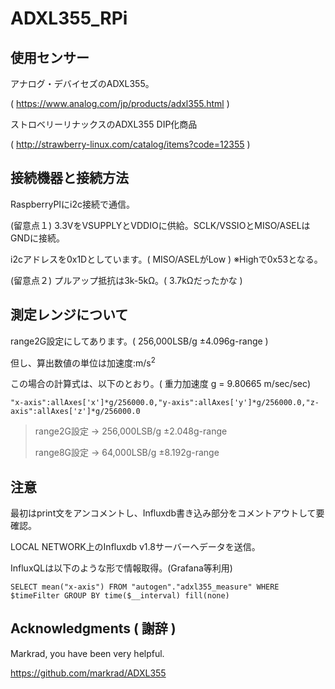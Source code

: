# ADXL355_RPi

## 使用センサー
アナログ・デバイセズのADXL355。

( https://www.analog.com/jp/products/adxl355.html )

ストロベリーリナックスのADXL355 DIP化商品

( http://strawberry-linux.com/catalog/items?code=12355 )

## 接続機器と接続方法
RaspberryPIにi2c接続で通信。

(留意点１) 3.3VをVSUPPLYとVDDIOに供給。SCLK/VSSIOとMISO/ASELはGNDに接続。

i2cアドレスを0x1Dとしています。( MISO/ASELがLow ) ※Highで0x53となる。

(留意点２) プルアップ抵抗は3k-5kΩ。( 3.7kΩだったかな )

## 測定レンジについて
range2G設定にしてあります。( 256,000LSB/g ±4.096g-range )

但し、算出数値の単位は加速度:m/s<sup>2</sup>

この場合の計算式は、以下のとおり。( 重力加速度 g = 9.80665 m/sec/sec)

```
"x-axis":allAxes['x']*g/256000.0,"y-axis":allAxes['y']*g/256000.0,"z-axis":allAxes['z']*g/256000.0
```
>range2G設定 -> 256,000LSB/g ±2.048g-range
>
>range8G設定 ->  64,000LSB/g ±8.192g-range

## 注意
最初はprint文をアンコメントし、Influxdb書き込み部分をコメントアウトして要確認。

LOCAL NETWORK上のInfluxdb v1.8サーバーへデータを送信。

InfluxQLは以下のような形で情報取得。(Grafana等利用)
```
SELECT mean("x-axis") FROM "autogen"."adxl355_measure" WHERE $timeFilter GROUP BY time($__interval) fill(none)
```

## Acknowledgments ( 謝辞 )

Markrad, you have been very helpful.

https://github.com/markrad/ADXL355
